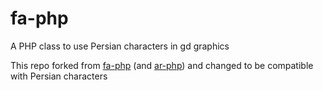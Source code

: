 # fa-php
A PHP class to use Persian characters in gd graphics

This repo forked from [fa-php](https://github.com/MahdiMajidzadeh/fa-php/) (and [ar-php](https://sourceforge.net/projects/ar-php/)) and changed to be compatible with Persian characters
